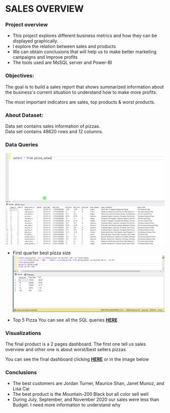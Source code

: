# SALES OVERVIEW 
### Project overview
* This project explores different business metrics and how they can be displayed graphically.
* I explore the relation between sales and products
* We can obtain conclusions that will help us to make better marketing campaigns and improve profits
* The tools used are MsSQL server and Power-BI 

### Objectives:
The goal is to build a sales report that shows summarized information about the business´s current situation to understand how to make more profits. 

The most important indicators are sales, top products & worst products.

### About Dataset:
Data set contains sales information of pizzas. \
Data set contains 48620 rows and 12 columns.

### Data Queries

![(images/Sales query.PNG)](Files/table.jpg)

-  First quarter best pizza size
![top5_pizza_size_quarter1](Files/top5_pizza_size.png)

- Top 5 Pizza 
You can see all the SQL queries **[HERE](https://github.com/As2909/Projects/blob/main/Sales%20Analysis%20Project/Files/Pizza%20Sales.sql)**

### Visualizations 
The final product is a 2 pages dashboard. The first one tell us sales overview and other one is about worst/best sellers pizzas.

You can see the final dashboard clicking **[HERE](https://app.powerbi.com/groups/me/reports/38779509-37e6-43d9-b1cd-b209b48d75cf/ReportSection)** or in the image below


### Conclusions
* The best customers are Jordan Turner, Maurice Shan, Janet Munoz, and Lisa Cai
* The best product is the Mountain-200 Black but all color sell well
* During July, September, and November 2020 our sales were less than Budget. I need more information to understand why

